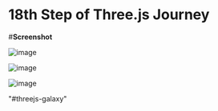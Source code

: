 # 18th Step of Three.js Journey

#**Screenshot**

![image](https://user-images.githubusercontent.com/66732877/119059762-93ebef00-b9ee-11eb-84fa-0c6ed70936e8.png)

![image](https://user-images.githubusercontent.com/66732877/119220073-3fd42e00-bb06-11eb-950f-9c6b11b67996.png)


![image](https://user-images.githubusercontent.com/66732877/119060558-0f01d500-b9f0-11eb-8091-1fba17b2ded9.png)


"#threejs-galaxy" 
